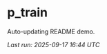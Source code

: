 # p_train

Auto-updating README demo.

<!--START_SECTION:status-->
_Last run: 2025-09-17 16:44 UTC_
<!--END_SECTION:status-->

































































































































































































































































































































































































































































































































































































